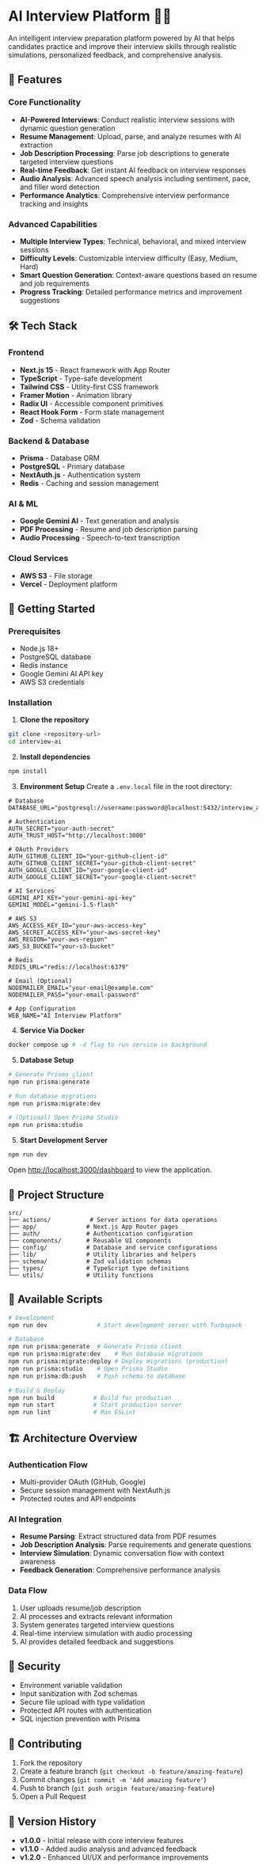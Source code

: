# AI Interview Platform 🤖💼

An intelligent interview preparation platform powered by AI that helps candidates practice and improve their interview skills through realistic simulations, personalized feedback, and comprehensive analysis.

## 🌟 Features

### Core Functionality
- **AI-Powered Interviews**: Conduct realistic interview sessions with dynamic question generation
- **Resume Management**: Upload, parse, and analyze resumes with AI extraction
- **Job Description Processing**: Parse job descriptions to generate targeted interview questions
- **Real-time Feedback**: Get instant AI feedback on interview responses
- **Audio Analysis**: Advanced speech analysis including sentiment, pace, and filler word detection
- **Performance Analytics**: Comprehensive interview performance tracking and insights

### Advanced Capabilities
- **Multiple Interview Types**: Technical, behavioral, and mixed interview sessions
- **Difficulty Levels**: Customizable interview difficulty (Easy, Medium, Hard)
- **Smart Question Generation**: Context-aware questions based on resume and job requirements
- **Progress Tracking**: Detailed performance metrics and improvement suggestions

## 🛠 Tech Stack

### Frontend
- **Next.js 15** - React framework with App Router
- **TypeScript** - Type-safe development
- **Tailwind CSS** - Utility-first CSS framework
- **Framer Motion** - Animation library
- **Radix UI** - Accessible component primitives
- **React Hook Form** - Form state management
- **Zod** - Schema validation

### Backend & Database
- **Prisma** - Database ORM
- **PostgreSQL** - Primary database
- **NextAuth.js** - Authentication system
- **Redis** - Caching and session management

### AI & ML
- **Google Gemini AI** - Text generation and analysis
- **PDF Processing** - Resume and job description parsing
- **Audio Processing** - Speech-to-text transcription

### Cloud Services
- **AWS S3** - File storage
- **Vercel** - Deployment platform

## 🚀 Getting Started

### Prerequisites
- Node.js 18+ 
- PostgreSQL database
- Redis instance
- Google Gemini AI API key
- AWS S3 credentials

### Installation

1. **Clone the repository**
```bash
git clone <repository-url>
cd interview-ai
```

2. **Install dependencies**
```bash
npm install
```

3. **Environment Setup**
Create a `.env.local` file in the root directory:
```env
# Database
DATABASE_URL="postgresql://username:password@localhost:5432/interview_ai"

# Authentication
AUTH_SECRET="your-auth-secret"
AUTH_TRUST_HOST="http://localhost:3000"

# OAuth Providers
AUTH_GITHUB_CLIENT_ID="your-github-client-id"
AUTH_GITHUB_CLIENT_SECRET="your-github-client-secret"
AUTH_GOOGLE_CLIENT_ID="your-google-client-id"
AUTH_GOOGLE_CLIENT_SECRET="your-google-client-secret"

# AI Services
GEMINI_API_KEY="your-gemini-api-key"
GEMINI_MODEL="gemini-1.5-flash"

# AWS S3
AWS_ACCESS_KEY_ID="your-aws-access-key"
AWS_SECRET_ACCESS_KEY="your-aws-secret-key"
AWS_REGION="your-aws-region"
AWS_S3_BUCKET="your-s3-bucket"

# Redis
REDIS_URL="redis://localhost:6379"

# Email (Optional)
NODEMAILER_EMAIL="your-email@example.com"
NODEMAILER_PASS="your-email-password"

# App Configuration
WEB_NAME="AI Interview Platform"
```

4. **Service Via Docker**
```bash
docker compose up # -d flag to run service in background
```

5. **Database Setup**
```bash
# Generate Prisma client
npm run prisma:generate

# Run database migrations
npm run prisma:migrate:dev

# (Optional) Open Prisma Studio
npm run prisma:studio
```

5. **Start Development Server**
```bash
npm run dev
```

Open [http://localhost:3000/dashboard](http://localhost:3000/dashboard) to view the application.

## 📁 Project Structure

```
src/
├── actions/           # Server actions for data operations
├── app/              # Next.js App Router pages
├── auth/             # Authentication configuration
├── components/       # Reusable UI components
├── config/           # Database and service configurations
├── lib/              # Utility libraries and helpers
├── schema/           # Zod validation schemas
├── types/            # TypeScript type definitions
└── utils/            # Utility functions
```

## 🔧 Available Scripts

```bash
# Development
npm run dev              # Start development server with Turbopack

# Database
npm run prisma:generate  # Generate Prisma client
npm run prisma:migrate:dev    # Run database migrations
npm run prisma:migrate:deploy # Deploy migrations (production)
npm run prisma:studio    # Open Prisma Studio
npm run prisma:db:push   # Push schema to database

# Build & Deploy
npm run build           # Build for production
npm run start           # Start production server
npm run lint            # Run ESLint
```

## 🏗 Architecture Overview

### Authentication Flow
- Multi-provider OAuth (GitHub, Google)
- Secure session management with NextAuth.js
- Protected routes and API endpoints

### AI Integration
- **Resume Parsing**: Extract structured data from PDF resumes
- **Job Description Analysis**: Parse requirements and generate questions
- **Interview Simulation**: Dynamic conversation flow with context awareness
- **Feedback Generation**: Comprehensive performance analysis

### Data Flow
1. User uploads resume/job description
2. AI processes and extracts relevant information
3. System generates targeted interview questions
4. Real-time interview simulation with audio processing
5. AI provides detailed feedback and suggestions

## 🔐 Security

- Environment variable validation
- Input sanitization with Zod schemas
- Secure file upload with type validation
- Protected API routes with authentication
- SQL injection prevention with Prisma

## 🤝 Contributing

1. Fork the repository
2. Create a feature branch (`git checkout -b feature/amazing-feature`)
3. Commit changes (`git commit -m 'Add amazing feature'`)
4. Push to branch (`git push origin feature/amazing-feature`)
5. Open a Pull Request

## 🔄 Version History

- **v1.0.0** - Initial release with core interview features
- **v1.1.0** - Added audio analysis and advanced feedback
- **v1.2.0** - Enhanced UI/UX and performance improvements

